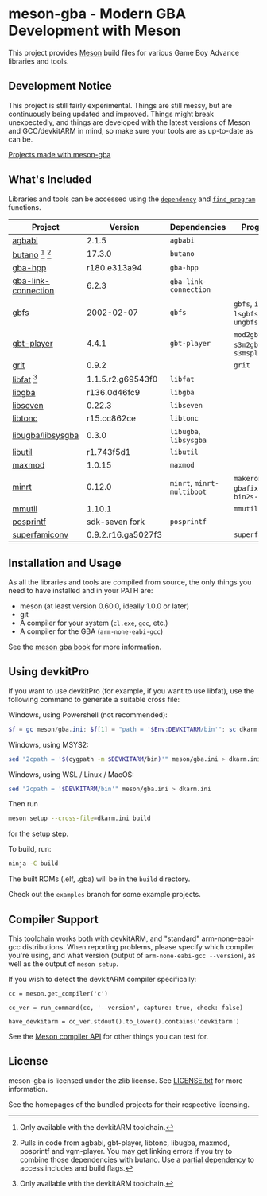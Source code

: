 # meson-gba - Modern GBA Development with Meson

This project provides [Meson] build files for various Game Boy Advance libraries and tools.

## Development Notice

This project is still fairly experimental. Things are still messy, but are continuously being
updated and improved. Things might break unexpectedly, and things are developed with the latest
versions of Meson and GCC/devkitARM in mind, so make sure your tools are as up-to-date as can be.

[Projects made with meson-gba](./PROJECTS.md)

## What's Included

Libraries and tools can be accessed using the
[`dependency`][meson-dependency] and [`find_program`][meson-find_program] functions.

Project               | Version            | Dependencies               | Programs
----------------------|--------------------|----------------------------|---------
[agbabi]              | 2.1.5              | `agbabi`                   |
[butano] [^1] [^2]    | 17.3.0             | `butano`                   |
[gba-hpp]             | r180.e313a94       | `gba-hpp`                  |
[gba-link-connection] | 6.2.3              | `gba-link-connection`      |
[gbfs]                | 2002-02-07         | `gbfs`                     | `gbfs`, `insgbfs`, `lsgbfs`, `ungbfs`
[gbt-player]          | 4.4.1              | `gbt-player`               | `mod2gbt`, `s3m2gbt`, `s3msplit`
[grit]                | 0.9.2              |                            | `grit`
[libfat] [^1]         | 1.1.5.r2.g69543f0  | `libfat`                   |
[libgba]              | r136.0d46fc9       | `libgba`                   |
[libseven]            | 0.22.3             | `libseven`                 |
[libtonc]             | r15.cc862ce        | `libtonc`                  |
[libugba/libsysgba]   | 0.3.0              | `libugba`, `libsysgba`     |
[libutil]             | r1.743f5d1         | `libutil`                  |
[maxmod]              | 1.0.15             | `maxmod`                   |
[minrt]               | 0.12.0             | `minrt`, `minrt-multiboot` | `makerom`, `gbafix-py`, `bin2s-py`
[mmutil]              | 1.10.1             |                            | `mmutil`
[posprintf]           | sdk-seven fork     | `posprintf`                |
[superfamiconv]       | 0.9.2.r16.ga5027f3 |                            | `superfamiconv`

[^1]: Only available with the devkitARM toolchain.
[^2]: Pulls in code from agbabi, gbt-player, libtonc, libugba, maxmod, posprintf and vgm-player.
      You may get linking errors if you try to combine those dependencies with butano. Use a
      [partial dependency][meson-partial_dependency] to access includes and build flags.

## Installation and Usage

As all the libraries and tools are compiled from source, the only things you need to have
installed and in your PATH are:

- meson (at least version 0.60.0, ideally 1.0.0 or later)
- git
- A compiler for your system (`cl.exe`, `gcc`, etc.)
- A compiler for the GBA (`arm-none-eabi-gcc`)

See the [meson gba book](https://lunarlambda.github.io/meson-gba-book/) for more information.

## Using devkitPro

If you want to use devkitPro (for example, if you want to use libfat), use the following command
to generate a suitable cross file:

Windows, using Powershell (not recommended):

```powershell
$f = gc meson/gba.ini; $f[1] = "path = '$Env:DEVKITARM/bin'"; sc dkarm.ini $f
```

Windows, using MSYS2:

```sh
sed "2cpath = '$(cygpath -m $DEVKITARM/bin)'" meson/gba.ini > dkarm.ini
```

Windows, using WSL / Linux / MacOS:

```sh
sed "2cpath = '$DEVKITARM/bin'" meson/gba.ini > dkarm.ini
```

Then run

```sh
meson setup --cross-file=dkarm.ini build
```

for the setup step.

To build, run:

```sh
ninja -C build
```

The built ROMs (.elf, .gba) will be in the `build` directory.

Check out the `examples` branch for some example projects.

## Compiler Support

This toolchain works both with devkitARM, and "standard" arm-none-eabi-gcc distributions. When
reporting problems, please specify which compiler you're using, and what version (output of
`arm-none-eabi-gcc --version`), as well as the output of `meson setup`.

If you wish to detect the devkitARM compiler specifically:

```meson
cc = meson.get_compiler('c')

cc_ver = run_command(cc, '--version', capture: true, check: false)

have_devkitarm = cc_ver.stdout().to_lower().contains('devkitarm')
```

See the [Meson compiler API][meson-compiler] for other things you can test for.

## License

meson-gba is licensed under the zlib license. See [LICENSE.txt](./LICENSE.txt) for more information.

See the homepages of the bundled projects for their respective licensing.

<!-- Subproject links -->

[agbabi]: https://github.com/felixjones/agbabi
[butano]: https://github.com/GValiente/butano
[gba-hpp]: https://github.com/felixjones/gba-hpp
[gba-link-connection]: https://github.com/rodri042/gba-link-connection
[gbfs]: https://pineight.com/gba/#gbfs
[gbt-player]: https://github.com/AntonioND/gbt-player
[grit]: https://github.com/devkitPro/grit
[libfat]: https://github.com/devkitPro/libfat
[libgba]: https://github.com/gbadev-org/libgba
[libseven]: https://github.com/sdk-seven/libseven
[libtonc]: https://github.com/gbadev-org/libtonc
[libugba/libsysgba]: https://github.com/AntonioND/libugba
[libutil]: https://github.com/sdk-seven/libutil
[maxmod]: https://github.com/devkitPro/maxmod
[minrt]: https://github.com/sdk-seven/runtime
[mmutil]: https://github.com/devkitPro/mmutil
[posprintf]: https://github.com/sdk-seven/posprintf
[superfamiconv]: https://github.com/Optiroc/SuperFamiconv

<!-- Meson links -->

[Meson]: https://mesonbuild.com/index.html
[meson-compiler]: https://mesonbuild.com/Reference-manual_returned_compiler.html
[meson-dependency]: https://mesonbuild.com/Reference-manual_functions.html#dependency
[meson-find_program]: https://mesonbuild.com/Reference-manual_functions.html#find_program
[meson-options]: https://mesonbuild.com/Build-options.html#using-build-options
[meson-partial_dependency]: https://mesonbuild.com/Reference-manual_returned_dep.html#deppartial_dependency
